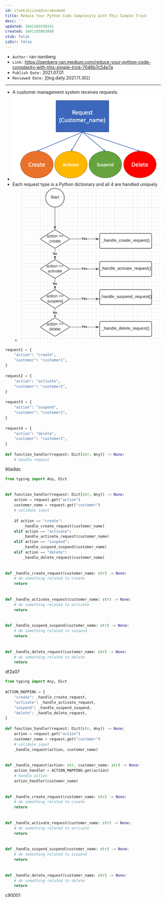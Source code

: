 ```yaml
---
id: i7uekikjizoq3usrxmxaem4
title: Reduce Your Python Code Complexity with This Simple Trick
desc: ''
updated: 1641269336241
created: 1641105063989
stub: false
isDir: false
---
```



- `Author:` ran-isenberg
- `Link:` <https://isenberg-ran.medium.com/reduce-your-python-code-complexity-with-this-simple-trick-7046b7c54e7a>
- `Publish Date:` 2021.07.01
- `Reviewed Date:` [[log.daily.2021.11.30]]

---

- A customer management system receives requests.
- ![alt](assets/images/Pasted_image_20211130095653.png)
- Each request type is a Python dictionary and all 4 are handled uniquely
  - ![alt](assets/images/Pasted_image_20211130095905.png)

```python
request1 = {
    "action": "create",
    "customer": "customer1",
}

request2 = {
    "action": "activate",
    "customer": "customer2",
}

request3 = {
    "action": "suspend",
    "customer": "customer2",
}

request4 = {
    "action": "delete",
    "customer": "customer2",
}

def function_handler(request: Dict[str, Any]) -> None:
    # handle request
```

90e9dc

```python
from typing import Any, Dict


def function_handler(request: Dict[str, Any]) -> None:
    action = request.get("action")
    customer_name = request.get("customer")
    # validate input
    
    if action == "create":
        _handle_create_request(customer_name)
    elif action == "activate":
        _handle_activate_request(customer_name)
    elif action == "suspend":
        _handle_suspend_suspend(customer_name)
    elif action == "delete":
        _handle_delete_request(customer_name)


def _handle_create_request(customer_name: str) -> None:
    # do something related to create
    return


def _handle_activate_request(customer_name: str) -> None:
    # do something related to activate
    return


def _handle_suspend_suspend(customer_name: str) -> None:
    # do something related to suspend
    return


def _handle_delete_request(customer_name: str) -> None:
    # do something related to delete
    return
```

df2a07

```python
from typing import Any, Dict

ACTION_MAPPING = {
    "create": _handle_create_request,
    "activate": _handle_activate_request,
    "suspend": _handle_suspend_suspend,
    "delete": _handle_delete_request,
}

def function_handler(request: Dict[str, Any]) -> None:
    action = request.get("action")
    customer_name = request.get("customer")
    # validate input
    _handle_request(action, customer_name)


def _handle_request(action: str, customer_name: str) -> None:
    action_handler = ACTION_MAPPING.get(action)
    # handle action
    action_handler(customer_name)


def _handle_create_request(customer_name: str) -> None:
    # do something related to create
    return


def _handle_activate_request(customer_name: str) -> None:
    # do something related to activate
    return


def _handle_suspend_suspend(customer_name: str) -> None:
    # do something related to suspend
    return


def _handle_delete_request(customer_name: str) -> None:
    # do something related to delete
    return
```

c90001


